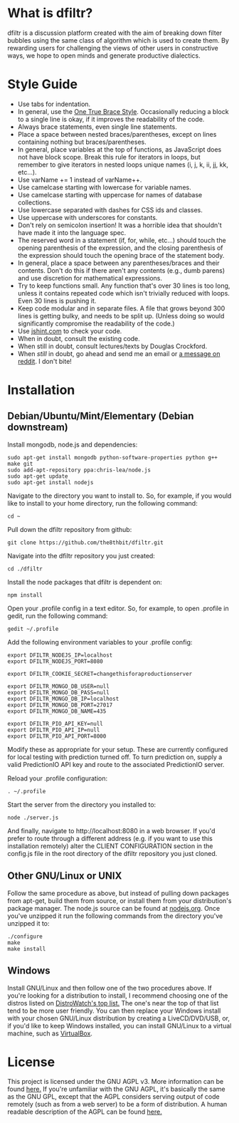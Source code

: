 What is dfiltr?
===============

dfiltr is a discussion platform created with the aim of breaking down filter bubbles using the same class of algorithm which is used to create them. By rewarding users for challenging the views of other users in constructive ways, we hope to open minds and generate productive dialectics.

Style Guide
===========

* Use tabs for indentation.
* In general, use the [One True Brace Style](http://en.wikipedia.org/wiki/Indent_style#Variant:_1TBS). Occasionally reducing a block to a single line is okay, if it improves the readability of the code.
* Always brace statements, even single line statements.
* Place a space between nested braces/parentheses, except on lines containing nothing but braces/parentheses.
* In general, place variables at the top of functions, as JavaScript does not have block scope. Break this rule for iterators in loops, but remember to give iterators in nested loops unique names (i, j, k, ii, jj, kk, etc...).
* Use varName += 1 instead of varName++.
* Use camelcase starting with lowercase for variable names.
* Use camelcase starting with uppercase for names of database collections.
* Use lowercase separated with dashes for CSS ids and classes.
* Use uppercase with underscores for constants. 
* Don't rely on semicolon insertion! It was a horrible idea that shouldn't have made it into the language spec.
* The reserved word in a statement (if, for, while, etc...) should touch the opening parenthesis of the expression, and the closing parenthesis of the expression should touch the opening brace of the statement body.
* In general, place a space between any parentheses/braces and their contents. Don't do this if there aren't any contents (e.g., dumb parens) and use discretion for mathematical expressions.
* Try to keep functions small. Any function that's over 30 lines is too long, unless it contains repeated code which isn't trivially reduced with loops. Even 30 lines is pushing it.
* Keep code modular and in separate files. A file that grows beyond 300 lines is getting bulky, and needs to be split up. (Unless doing so would significantly compromise the readability of the code.)
* Use [jshint.com](http://jshint.com) to check your code.
* When in doubt, consult the existing code.
* When still in doubt, consult lectures/texts by Douglas Crockford.
* When *still* in doubt, go ahead and send me an email or [a message on reddit](http://www.reddit.com/u/the8thbit). I don't bite!

Installation
============

Debian/Ubuntu/Mint/Elementary (Debian downstream)
-------------------------------------------------

Install mongodb, node.js and dependencies:
    
    sudo apt-get install mongodb python-software-properties python g++ make git
    sudo add-apt-repository ppa:chris-lea/node.js
    sudo apt-get update
    sudo apt-get install nodejs

Navigate to the directory you want to install to. So, for example, if you would like to install to your home directory, run the following command:

    cd ~

Pull down the dfiltr repository from github:

    git clone https://github.com/the8thbit/dfiltr.git

Navigate into the dfiltr repository you just created:

    cd ./dfiltr
    
Install the node packages that dfiltr is dependent on:

    npm install
    
Open your .profile config in a text editor. So, for example, to open .profile in gedit, run the following command:

    gedit ~/.profile
    
Add the following environment variables to your .profile config:

    export DFILTR_NODEJS_IP=localhost
    export DFILTR_NODEJS_PORT=8080

    export DFILTR_COOKIE_SECRET=changethisforaproductionserver

    export DFILTR_MONGO_DB_USER=null
    export DFILTR_MONGO_DB_PASS=null
    export DFILTR_MONGO_DB_IP=localhost
    export DFILTR_MONGO_DB_PORT=27017
    export DFILTR_MONGO_DB_NAME=435

    export DFILTR_PIO_API_KEY=null
    export DFILTR_PIO_API_IP=null
    export DFILTR_PIO_API_PORT=8000

Modify these as appropriate for your setup. These are currently configured for local testing with prediction turned off. To turn prediction on, supply a valid PredictionIO API key and route to the associated PredictionIO server.

Reload your .profile configuration:

    . ~/.profile
    
Start the server from the directory you installed to:

    node ./server.js
    
And finally, navigate to http://localhost:8080 in a web browser. If you'd prefer to route through a different address (e.g. if you want to use this installation remotely) alter the CLIENT CONFIGURATION section in the config.js file in the root directory of the dfiltr repository you just cloned.

Other GNU/Linux or UNIX
-----------------------

Follow the same procedure as above, but instead of pulling down packages from apt-get, build them from source, or install them from your distribution's package manager. The node.js source can be found at [nodejs.org](http://nodejs.org/). Once you've unzipped it run the following commands from the directory you've unzipped it to:

    ./configure
    make
    make install
    
Windows
-------

Install GNU/Linux and then follow one of the two procedures above. If you're looking for a distribution to install, I recommend choosing one of the distros listed on [DistroWatch's top list.](http://distrowatch.com/dwres.php?resource=major) The one's near the top of that list tend to be more user friendly. You can then replace your Windows install with your chosen GNU/Linux distribution by creating a LiveCD/DVD/USB, or, if you'd like to keep Windows installed, you can install GNU/Linux to a virtual machine, such as [VirtualBox](https://www.virtualbox.org/).

License
=======

This project is licensed under the GNU AGPL v3. More information can be found [here.](https://github.com/the8thbit/dfiltr/blob/master/LICENSE.md) If you're unfamiliar with the GNU AGPL, it's basically the same as the GNU GPL, except that the AGPL considers serving output of code remotely (such as from a web server) to be a form of distribution. A human readable description of the AGPL can be found [here.](https://www.gnu.org/licenses/why-affero-gpl.html)
